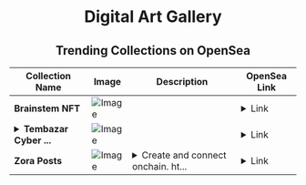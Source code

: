 <div align="center">

# Digital Art Gallery

## Trending Collections on OpenSea

| Collection Name                       | Image                                                                                     | Description                       | OpenSea Link                                                                                          |
|---------------------------------------|-------------------------------------------------------------------------------------------|-----------------------------------|--------------------------------------------------------------------------------------------------------|
| **Brainstem NFT** | ![Image](https://raw.seadn.io/files/fa3a92f88792a46f8e98b1c9e542af64.svg?w=200&auto=format) |  | <details><summary>Link</summary>[Brainstem NFT](https://opensea.io/collection/brainstem-nft-128)</details> |
| **<details><summary>Tembazar Cyber ...</summary>Tembazar Cyber Ronin</details>** | ![Image](https://i.seadn.io/s/raw/files/48816a91c4d17e3f9d2d7f41b13b5991.png?w=500&auto=format?w=200&auto=format) |  | <details><summary>Link</summary>[Tembazar Cyber Ronin](https://opensea.io/collection/tembazar-cyber-ronin)</details> |
| **Zora Posts** | ![Image](https://i.seadn.io/s/raw/files/4b0b02bd5571f9db060937cd29a2115e.jpg?w=500&auto=format?w=200&auto=format) | <details><summary>Create and connect onchain. ht...</summary>Create and connect onchain. https://zora.co</details> | <details><summary>Link</summary>[Zora Posts](https://opensea.io/collection/zora-posts-27452)</details> |

</div>